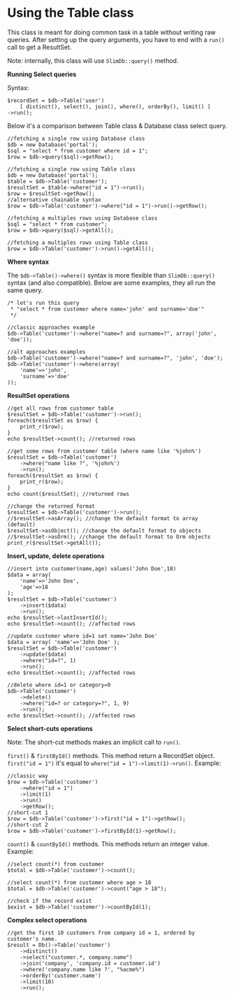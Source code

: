 # Using the Table class

This class is meant for doing common task in a table without writing raw queries.
After setting up the query arguments, you have to end with a `run()` call to get a ResultSet.

Note: internally, this class will use `SlimDb::query()` method.

**Running Select queries**

Syntax: 

	$recordSet = $db->Table('user')
		[ distinct(), select(), join(), where(), orderBy(), limit() ]
	->run();

Below it's a comparison between Table class & Database class select query.

	//fetching a single row using Database class
	$db = new Database('portal');
	$sql = "select * from customer where id = 1";
	$row = $db->query($sql)->getRow();

	//fetching a single row using Table class
	$db = new Database('portal');
	$table = $db->Table('customer');
	$resultSet = $table->where("id = 1")->run();
	$row = $resultSet->getRow();
	//alternative chainable syntax
	$row = $db->Table('customer')->where("id = 1")->run()->getRow();
	
	//fetching a multiples rows using Database class
	$sql = "select * from customer";
	$row = $db->query($sql)->getAll();
	
	//fetching a multiples rows using Table class
	$row = $db->Table('customer')->run()->getAll();
	
**Where syntax**

The `$db->Table()->where()` syntax is more flexible than `SlimDb::query()` syntax (and also compatible).
Below are some examples, they all run the same query.

    /* let's run this query
     * "select * from customer where name='john' and surname='doe'"
     */

    //classic approaches example
    $db->Table('customer')->where("name=? and surname=?", array('john', 'doe'));

    //alt approaches examples
    $db->Table('customer')->where("name=? and surname=?", 'john', 'doe');
    $db->Table('customer')->where(array(
        'name'=>'john',
        'surname'=>'doe'
    ));


**ResultSet operations**

    //get all rows from customer table
    $resultSet = $db->Table('customer')->run();
    foreach($resultSet as $row) {
        print_r($row);
    }
    echo $resultSet->count(); //returned rows

    //get some rows from customer table (where name like '%john%')
    $resultSet = $db->Table('customer')
		->where("name like ?", '%john%')
		->run();
    foreach($resultSet as $row) {
        print_r($row);
    }
    echo count($resultSet); //returned rows
	
	//change the returned format
    $resultSet = $db->Table('customer')->run();
	//$resultSet->asArray(); //change the default format to array (default)
	$resultSet->asObject(); //change the default format to objects
	//$resultSet->asOrm(); //change the default format to Orm objects
	print_r($resultSet->getAll());

**Insert, update, delete operations**

    //insert into customer(name,age) values('John Doe',18)
    $data = array( 
		'name'=>'John Doe',
		'age'=>18
	);
    $resultSet = $db->Table('customer')
		->insert($data)
		->run();
    echo $resultSet->lastInsertId();
	echo $resultSet->count(); //affected rows
    
    //update customer where id=1 set name='John Doe'
    $data = array( 'name'=>'John Doe' );
    $resultSet = $db->Table('customer')
		->update($data)
		->where("id=?", 1)
		->run();
    echo $resultSet->count(); //affected rows

    //delete where id=1 or category=9
    $db->Table('customer')
		->delete()
		->where("id=? or category=?", 1, 9)
		->run();
    echo $resultSet->count(); //affected rows

**Select short-cuts operations**

Note: The short-cut methods makes an implicit call to `run()`.

`first()` & `firstById()`  methods.
This method return a RecordSet object.
`first("id = 1")` it's equal to `where("id = 1")->limit(1)->run()`. Example:

	//classic way
	$row = $db->Table('customer')
		->where("id = 1")
		->limit(1)
		->run()
		->getRow();
	//short-cut 1
	$row = $db->Table('customer')->first("id = 1")->getRow();
	//short-cut 2
	$row = $db->Table('customer')->firstById(1)->getRow();

`count()` & `countById()`  methods.
This methods return an integer value.
Example:

	//select count(*) from customer
	$total = $db->Table('customer')->count();
	
	//select count(*) from customer where age > 18
	$total = $db->Table('customer')->count("age > 18");

	//check if the record exist
	$exist = $db->Table('customer')->countById(1);

**Complex select operations**

	//get the first 10 customers from company id = 1, ordered by customer's name.
	$result = Db()->Table('customer')
		->distinct()
		->select("customer.*, company.name")
		->join('company', 'company.id = customer.id')
		->where('company.name like ?', "%acme%")
		->orderBy('customer.name')
		->limit(10)
		->run();
